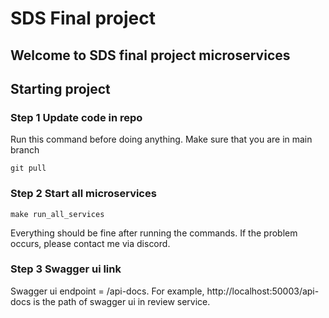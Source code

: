 # SDS Final project

## Welcome to SDS final project microservices

## Starting project

### Step 1 Update code in repo

Run this command before doing anything. Make sure that you are in main branch

```
git pull
```

### Step 2 Start all microservices

```
make run_all_services
```

Everything should be fine after running the commands. If the problem occurs, please contact me via discord.

### Step 3 Swagger ui link

Swagger ui endpoint = /api-docs. For example, http://localhost:50003/api-docs is the path of swagger ui in review service.
